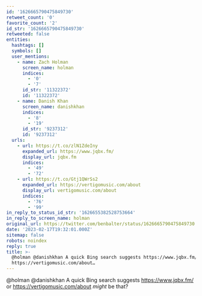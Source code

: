 ```yaml
---
id: '1626665790475849730'
retweet_count: '0'
favorite_count: '2'
id_str: '1626665790475849730'
retweeted: false
entities:
  hashtags: []
  symbols: []
  user_mentions:
    - name: Zach Holman
      screen_name: holman
      indices:
        - '0'
        - '7'
      id_str: '11322372'
      id: '11322372'
    - name: Danish Khan
      screen_name: danishkhan
      indices:
        - '8'
        - '19'
      id_str: '9237312'
      id: '9237312'
  urls:
    - url: https://t.co/zlN1ZdeIny
      expanded_url: https://www.jqbx.fm/
      display_url: jqbx.fm
      indices:
        - '49'
        - '72'
    - url: https://t.co/Gtj1QWrSs2
      expanded_url: https://vertigomusic.com/about
      display_url: vertigomusic.com/about
      indices:
        - '76'
        - '99'
in_reply_to_status_id_str: '1626655382528753664'
in_reply_to_screen_name: holman
original_url: https://twitter.com/benbalter/status/1626665790475849730
date: '2023-02-17T19:32:01.000Z'
sitemap: false
robots: noindex
reply: true
title: >-
  @holman @danishkhan A quick Bing search suggests https://www.jqbx.fm/ or
  https://vertigomusic.com/about…
---
```


@holman @danishkhan A quick Bing search suggests https://www.jqbx.fm/ or https://vertigomusic.com/about _might_ be that?